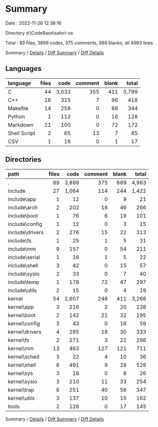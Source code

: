 # Summary

Date : 2022-11-26 12:38:16

Directory d:\\CodeBase\\satori-os

Total : 89 files,  3899 codes, 375 comments, 689 blanks, all 4963 lines

Summary / [Details](details.md) / [Diff Summary](diff.md) / [Diff Details](diff-details.md)

## Languages
| language | files | code | comment | blank | total |
| :--- | ---: | ---: | ---: | ---: | ---: |
| C | 44 | 3,033 | 355 | 411 | 3,799 |
| C++ | 16 | 315 | 7 | 96 | 418 |
| Makefile | 14 | 258 | 0 | 86 | 344 |
| Python | 1 | 112 | 0 | 16 | 128 |
| Markdown | 11 | 100 | 0 | 72 | 172 |
| Shell Script | 2 | 65 | 13 | 7 | 85 |
| CSV | 1 | 16 | 0 | 1 | 17 |

## Directories
| path | files | code | comment | blank | total |
| :--- | ---: | ---: | ---: | ---: | ---: |
| . | 89 | 3,899 | 375 | 689 | 4,963 |
| include | 27 | 1,064 | 114 | 244 | 1,422 |
| include\\app | 1 | 12 | 0 | 9 | 21 |
| include\\arch | 2 | 202 | 18 | 46 | 266 |
| include\\boot | 1 | 76 | 6 | 19 | 101 |
| include\\config | 1 | 12 | 0 | 3 | 15 |
| include\\drivers | 2 | 276 | 15 | 22 | 313 |
| include\\fs | 1 | 25 | 1 | 5 | 31 |
| include\\mm | 9 | 157 | 0 | 54 | 211 |
| include\\serial | 1 | 16 | 1 | 5 | 22 |
| include\\shell | 3 | 42 | 0 | 15 | 57 |
| include\\sysio | 2 | 33 | 0 | 7 | 40 |
| include\\temp | 1 | 178 | 72 | 47 | 297 |
| include\\utils | 2 | 15 | 0 | 4 | 19 |
| kernel | 54 | 2,607 | 248 | 411 | 3,266 |
| kernel\\app | 3 | 216 | 2 | 20 | 238 |
| kernel\\boot | 2 | 142 | 21 | 32 | 195 |
| kernel\\config | 3 | 43 | 0 | 16 | 59 |
| kernel\\drivers | 4 | 285 | 18 | 30 | 333 |
| kernel\\fs | 2 | 271 | 3 | 22 | 296 |
| kernel\\mm | 13 | 463 | 127 | 121 | 711 |
| kernel\\sched | 3 | 22 | 4 | 10 | 36 |
| kernel\\shell | 6 | 491 | 9 | 28 | 528 |
| kernel\\sys | 3 | 18 | 0 | 8 | 26 |
| kernel\\sysio | 3 | 210 | 11 | 33 | 254 |
| kernel\\trap | 6 | 251 | 40 | 56 | 347 |
| kernel\\utils | 3 | 137 | 10 | 15 | 162 |
| tools | 2 | 128 | 0 | 17 | 145 |

Summary / [Details](details.md) / [Diff Summary](diff.md) / [Diff Details](diff-details.md)